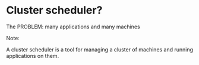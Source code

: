 # Cluster scheduler?

The PROBLEM: many applications and many machines

Note:

A cluster scheduler is a tool for managing a cluster of machines and running applications on them.
